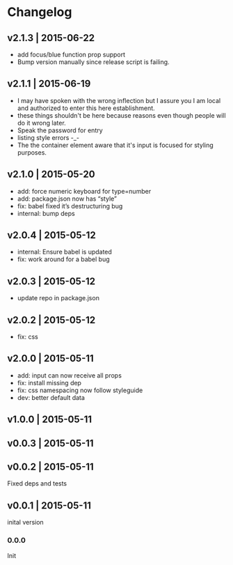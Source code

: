 # Changelog

## v2.1.3 | 2015-06-22
* add focus/blue function prop support
* Bump version manually since release script is failing.

## v2.1.1 | 2015-06-19
* I may have spoken with the wrong inflection but I assure you I am local and authorized to enter this here establishment.
* these things shouldn't be here because reasons even though people will do it wrong later.
* Speak the password for entry
* listing style errors -_-
* The the container element aware that it's input is focused for styling purposes.

## v2.1.0 | 2015-05-20
* add: force numeric keyboard for type=number
* add: package.json now has “style”
* fix: babel fixed it’s destructuring bug
* internal: bump deps

## v2.0.4 | 2015-05-12
* internal: Ensure babel is updated
* fix: work around for a babel bug

## v2.0.3 | 2015-05-12
* update repo in package.json

## v2.0.2 | 2015-05-12
* fix: css

## v2.0.0 | 2015-05-11
* add: input can now receive all props
* fix: install missing dep
* fix: css namespacing now follow styleguide
* dev: better default data

## v1.0.0 | 2015-05-11

## v0.0.3 | 2015-05-11

## v0.0.2 | 2015-05-11
Fixed deps and tests

## v0.0.1 | 2015-05-11
inital version

### 0.0.0
Init











